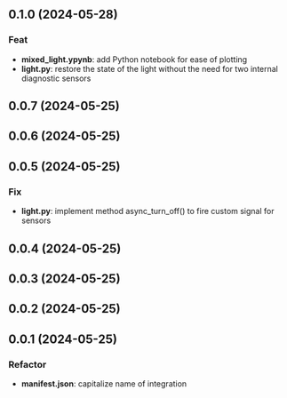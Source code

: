 ## 0.1.0 (2024-05-28)

### Feat

- **mixed_light.ypynb**: add Python notebook for ease of plotting
- **light.py**: restore the state of the light without the need for two internal diagnostic sensors

## 0.0.7 (2024-05-25)

## 0.0.6 (2024-05-25)

## 0.0.5 (2024-05-25)

### Fix

- **light.py**: implement method async_turn_off() to fire custom signal for sensors

## 0.0.4 (2024-05-25)

## 0.0.3 (2024-05-25)

## 0.0.2 (2024-05-25)

## 0.0.1 (2024-05-25)

### Refactor

- **manifest.json**: capitalize name of integration
